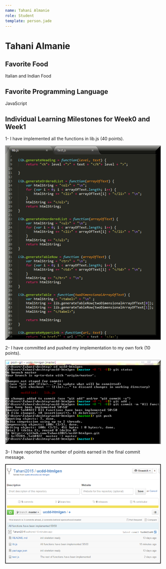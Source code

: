 ```yaml
---
name: Tahani Almanie
role: Student
template: person.jade
---
```


Tahani Almanie
=======

## Favorite Food

Italian and Indian Food

## Favorite Programming Language

JavaScript

## Individual Learning Milestones for Week0 and Week1

1- I have implemented all the functions in lib.js (40 points).

![ScreenShot](Screenshot1.png) 


2- I have committed and pushed my implementation to my own fork (10 points).

![ScreenShot](Screenshot2.png)


3- I have reported the number of points earned in the final commit message.

![ScreenShot](Screenshot3.png)



